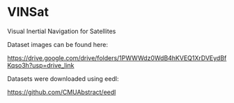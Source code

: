 # VINSat
Visual Inertial Navigation for Satellites

Dataset images can be found here:

https://drive.google.com/drive/folders/1PWWWdz0WdB4hKVEQ1XrDVEydBfKqso3h?usp=drive_link

Datasets were downloaded using eedl:

https://github.com/CMUAbstract/eedl